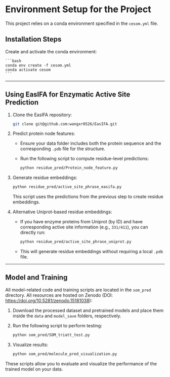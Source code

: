 # Environment Setup for the Project

This project relies on a conda environment specified in the `cesom.yml` file.

## Installation Steps

Create and activate the conda environment:

    ```bash
    conda env create -f cesom.yml
    conda activate cesom
    ```
---

## Using EasIFA for Enzymatic Active Site Prediction

1. Clone the EasIFA repository:

    ```bash
    git clone git@github.com:wangxr0526/EasIFA.git
    ```

2. Predict protein node features:

    - Ensure your data folder includes both the protein sequence and the corresponding `.pdb` file for the structure.
    - Run the following script to compute residue-level predictions:

      ```bash
      python residue_pred/Protein_node_feature.py
      ```

3. Generate residue embeddings:

    ```bash
    python residue_pred/active_site_phrase_easifa.py
    ```

    This script uses the predictions from the previous step to create residue embeddings.

4. Alternative Uniprot-based residue embeddings:

    - If you have enzyme proteins from Uniprot (by ID) and have corresponding active site information (e.g., `331/411`), you can directly run:

      ```bash
      python residue_pred/active_site_phrase_uniprot.py
      ```

    - This will generate residue embeddings without requiring a local `.pdb` file.

---

## Model and Training

All model-related code and training scripts are located in the `som_pred` directory.
All resources are hosted on Zenodo (DOI: https://doi.org/10.5281/zenodo.15181038):

1. Download the processed dataset and pretrained models and place them inside the `data` and `model_save` folders, respectively.
2. Run the following script to perform testing:

    ```bash
    python som_pred/SOM_triatt_test.py
    ```

3. Visualize results:

    ```bash
    python som_pred/molecule_pred_visualization.py
    ```

These scripts allow you to evaluate and visualize the performance of the trained model on your data.
